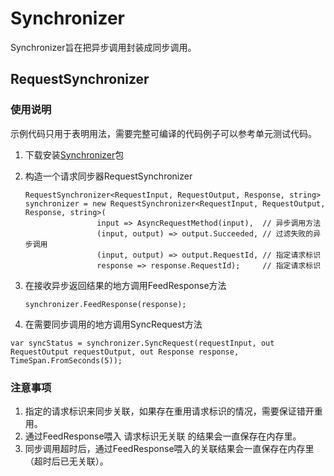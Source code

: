 # Synchronizer

Synchronizer旨在把异步调用封装成同步调用。

## RequestSynchronizer

### 使用说明

示例代码只用于表明用法，需要完整可编译的代码例子可以参考单元测试代码。

1. 下载安装[Synchronizer](https://www.nuget.org/packages/Synchronizer/)包
2. 构造一个请求同步器RequestSynchronizer

   ```CSharp
   RequestSynchronizer<RequestInput, RequestOutput, Response, string> synchronizer = new RequestSynchronizer<RequestInput, RequestOutput, Response, string>(
                   input => AsyncRequestMethod(input),  // 异步调用方法
                   (input, output) => output.Succeeded, // 过滤失败的异步调用
                   (input, output) => output.RequestId, // 指定请求标识
                   response => response.RequestId);     // 指定请求标识
   ```

3. 在接收异步返回结果的地方调用FeedResponse方法

   ```CSharp
   synchronizer.FeedResponse(response);
   ```

4. 在需要同步调用的地方调用SyncRequest方法

```CSharp
var syncStatus = synchronizer.SyncRequest(requestInput, out RequestOutput requestOutput, out Response response, TimeSpan.FromSeconds(5));
```

### 注意事项

1. 指定的请求标识来同步关联，如果存在重用请求标识的情况，需要保证错开重用。
2. 通过FeedResponse喂入 请求标识无关联 的结果会一直保存在内存里。
3. 同步调用超时后，通过FeedResponse喂入的关联结果会一直保存在内存里（超时后已无关联）。
